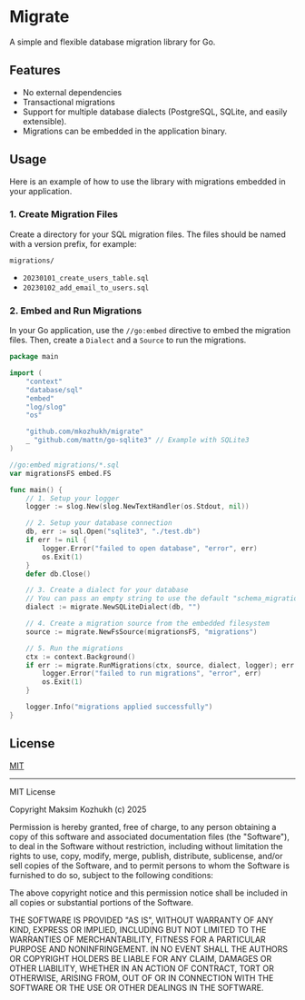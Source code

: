 # Migrate

A simple and flexible database migration library for Go.


## Features

-   No external dependencies
-   Transactional migrations
-   Support for multiple database dialects (PostgreSQL, SQLite, and easily extensible).
-   Migrations can be embedded in the application binary.

## Usage

Here is an example of how to use the library with migrations embedded in your application.

### 1. Create Migration Files

Create a directory for your SQL migration files. The files should be named with a version prefix, for example:

`migrations/`
- `20230101_create_users_table.sql`
- `20230102_add_email_to_users.sql`

### 2. Embed and Run Migrations

In your Go application, use the `//go:embed` directive to embed the migration files. Then, create a `Dialect` and a `Source` to run the migrations.

```go
package main

import (
	"context"
	"database/sql"
	"embed"
	"log/slog"
	"os"

	"github.com/mkozhukh/migrate"
	_ "github.com/mattn/go-sqlite3" // Example with SQLite3
)

//go:embed migrations/*.sql
var migrationsFS embed.FS

func main() {
	// 1. Setup your logger
	logger := slog.New(slog.NewTextHandler(os.Stdout, nil))

	// 2. Setup your database connection
	db, err := sql.Open("sqlite3", "./test.db")
	if err != nil {
		logger.Error("failed to open database", "error", err)
		os.Exit(1)
	}
	defer db.Close()

	// 3. Create a dialect for your database
	// You can pass an empty string to use the default "schema_migrations" table name
	dialect := migrate.NewSQLiteDialect(db, "")

	// 4. Create a migration source from the embedded filesystem
	source := migrate.NewFsSource(migrationsFS, "migrations")

	// 5. Run the migrations
	ctx := context.Background()
	if err := migrate.RunMigrations(ctx, source, dialect, logger); err != nil {
		logger.Error("failed to run migrations", "error", err)
		os.Exit(1)
	}

	logger.Info("migrations applied successfully")
}
```

## License

[MIT](LICENSE)

---

MIT License

Copyright Maksim Kozhukh (c) 2025

Permission is hereby granted, free of charge, to any person obtaining a copy
of this software and associated documentation files (the "Software"), to deal
in the Software without restriction, including without limitation the rights
to use, copy, modify, merge, publish, distribute, sublicense, and/or sell
copies of the Software, and to permit persons to whom the Software is
furnished to do so, subject to the following conditions:

The above copyright notice and this permission notice shall be included in all
copies or substantial portions of the Software.

THE SOFTWARE IS PROVIDED "AS IS", WITHOUT WARRANTY OF ANY KIND, EXPRESS OR
IMPLIED, INCLUDING BUT NOT LIMITED TO THE WARRANTIES OF MERCHANTABILITY,
FITNESS FOR A PARTICULAR PURPOSE AND NONINFRINGEMENT. IN NO EVENT SHALL THE
AUTHORS OR COPYRIGHT HOLDERS BE LIABLE FOR ANY CLAIM, DAMAGES OR OTHER
LIABILITY, WHETHER IN AN ACTION OF CONTRACT, TORT OR OTHERWISE, ARISING FROM,
OUT OF OR IN CONNECTION WITH THE SOFTWARE OR THE USE OR OTHER DEALINGS IN THE
SOFTWARE.
